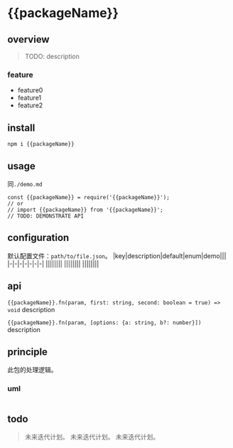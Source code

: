 # {{packageName}}

## overview
> TODO: description

### feature
- feature0
- feature1
- feature2

## install
`npm i {{packageName}}`

## usage
同`./demo.md`
```
const {{packageName}} = require('{{packageName}}');
// or
// import {{packageName}} from '{{packageName}}';
// TODO: DEMONSTRATE API
```

## configuration
默认配置文件：`path/to/file.json`。
|key|description|default|enum|demo|||
|-|-|-|-|-|-|-|
||||||||
||||||||
||||||||
## api
`{{packageName}}.fn(param, first: string, second: boolean = true) => void`
description

`{{packageName}}.fn(param, [options: {a: string, b?: number}])`
description

## principle
此包的处理逻辑。

### uml
```
```

## todo
> 未来迭代计划。
> 未来迭代计划。
> 未来迭代计划。